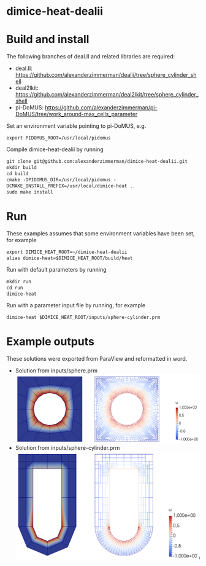 # dimice-heat-dealii
# Build and install 
The following branches of deal.II and related libraries are required:
- deal.II: https://github.com/alexanderzimmerman/dealii/tree/sphere_cylinder_shell  
- deal2lkit: https://github.com/alexanderzimmerman/deal2lkit/tree/sphere_cylinder_shell  
- pi-DoMUS: https://github.com/alexanderzimmerman/pi-DoMUS/tree/work_around-max_cells_parameter  

Set an environment variable pointing to pi-DoMUS, e.g.

	export PIDOMUS_ROOT=/usr/local/pidomus

Compile dimice-heat-dealii by running

	git clone git@github.com:alexanderzimmerman/dimice-heat-dealii.git
	mkdir build
	cd build
	cmake -DPIDOMUS_DIR=/usr/local/pidomus -DCMAKE_INSTALL_PREFIX=/usr/local/dimice-heat .. 
	sudo make install
	
# Run
These examples assumes that some environment variables have been set, for example

	export DIMICE_HEAT_ROOT=~/dimice-heat-dealii
	alias dimice-heat=$DIMICE_HEAT_ROOT/build/heat

Run with default parameters by running

	mkdir run  
	cd run  
	dimice-heat
	
Run with a parameter input file by running, for example

	dimice-heat $DIMICE_HEAT_ROOT/inputs/sphere-cylinder.prm

# Example outputs
These solutions were exported from ParaView and reformatted in word.
- Solution from inputs/sphere.prm
![alt tag](doc/Sphere.PNG)
- Solution from inputs/sphere-cylinder.prm
![alt tag](doc/Sphere-Cylinder.PNG)
